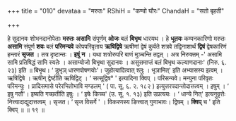 +++
title = "010"
devataa = "मरुतः"
RShiH = "कण्वो घौरः"
ChandaH = "सतो बृहती"

+++


हे सुदानवः शोभनदानोपेताः **मरुतः** **असामि** संपूर्णम् **ओजः** बलं **बिभृथ** धारयथ । हे **धूतयः** कम्पनकारिणो मरुतः **असामि** संपूर्ण **शवः** बलं **परिमन्यवे** कोपपरिवृताय **ऋषिद्विषे** ऋषीणां द्वेषं कुर्वते शत्रवे तद्विनाशार्थं **द्विषं** द्वेषकारिणं हन्तारं **सृजत** । तत्र दृष्टान्तः । **इषुं** **न** । यथा शत्रोरुपरि बाणं मुञ्चन्ति तद्वत् । अत्र निरुक्तम् -' असामि सामि प्रतिषिद्धं सामि स्यतेः । असाम्योजो बिभृथा सुदानवः । असुसमाप्तं बलं बिभृथ कल्याणदानाः' (निरु. ६. २३) इति ॥ बिभृथ।  ‘ डुभृञ् धारणपोषणयोः'। जुहोत्यादित्वात् श्लुः । भृञामित्' इति अभ्यासस्य इत्वम् । ऋषिद्विषे । ऋषीन् द्वेष्टीति ऋषिद्विट् ।  ‘ सत्सूद्विष° ' इत्यादिना क्विप् । परिसन्यवे। मन्युना परिवृतः परिमन्युः । प्रादिसमासे परेरभितोभावि मण्डलम् ' ( पा. सू. ६. २. १८२ ) इत्युत्तरपदान्तोदात्तत्वम् । इषुम् ।  ‘ इषु गतौ'। इष्यति गच्छतीति इषुः ।  ‘ इषेः किच्च' (उ. सू. १. १३) इति उप्रत्ययः ।  ‘ धान्ये नित्' इत्यनुवृत्तेः नित्त्वादाद्युदात्तत्वम् । सृजत।  ‘ सृज विसर्गे ' । विकरणस्य ङित्त्वात् गुणाभावः। द्विषम् । **क्विप्** च ' इति क्विप् ॥ ॥ १९ ॥
